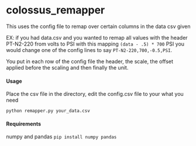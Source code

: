 # colossus_remapper

This uses the config file to remap over certain columns in the data csv given

EX: if you had data.csv and you wanted to remap all values with the header PT-N2-220 from volts to PSI with this mapping `(data - .5) * 700` PSI you would change one of the config lines to say `PT-N2-220,700,-0.5,PSI`.  

You put in each row of the config file the header, the scale, the offset applied before the scaling and then finally the unit.

#### Usage
Place the csv file in the directory, edit the config.csv file to your what you need

`python remapper.py your_data.csv`


#### Requirements

numpy and pandas
`pip install numpy pandas`